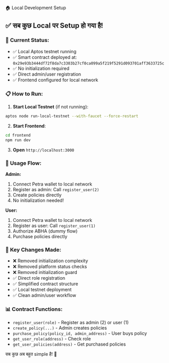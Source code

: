 🏠 Local Development Setup

## ✅ सब कुछ Local पर Setup हो गया है!

### 🚀 **Current Status:**
- ✅ Local Aptos testnet running
- ✅ Smart contract deployed at: `0x29e93b3444df72f8da7c3303b27cf0ca099a5f219f5291d093701aff3633725c`
- ✅ No initialization required
- ✅ Direct admin/user registration
- ✅ Frontend configured for local network

### 📋 **How to Run:**

1. **Start Local Testnet** (if not running):
```bash
aptos node run-local-testnet --with-faucet --force-restart
```

2. **Start Frontend**:
```bash
cd frontend
npm run dev
```

3. **Open** `http://localhost:3000`

### 🎯 **Usage Flow:**

**Admin:**
1. Connect Petra wallet to local network
2. Register as admin: Call `register_user(2)` 
3. Create policies directly
4. No initialization needed!

**User:**
1. Connect Petra wallet to local network  
2. Register as user: Call `register_user(1)`
3. Authorize ABHA (dummy flow)
4. Purchase policies directly

### 🔧 **Key Changes Made:**
- ❌ Removed initialization complexity
- ❌ Removed platform status checks
- ❌ Removed initialization guard
- ✅ Direct role registration
- ✅ Simplified contract structure
- ✅ Local testnet deployment
- ✅ Clean admin/user workflow

### 📊 **Contract Functions:**
- `register_user(role)` - Register as admin (2) or user (1)
- `create_policy(...)` - Admin creates policies
- `purchase_policy(policy_id, admin_address)` - User buys policy
- `get_user_role(address)` - Check role
- `get_user_policies(address)` - Get purchased policies

सब कुछ अब बहुत simple है! 🎉
